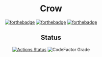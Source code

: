 <div align="center">

<h1>Crow</h1>

[![forthebadge](https://forthebadge.com/images/badges/made-with-c-sharp.svg)](https://forthebadge.com)
[![forthebadge](https://forthebadge.com/images/badges/built-with-love.svg)](https://forthebadge.com)
[![forthebadge](https://forthebadge.com/images/badges/kinda-sfw.svg)](https://forthebadge.com)

</div>

<div align="center">

<h2>Status</h2>

[![Actions Status](https://github.com/KernelErr0r/Crow/workflows/.NET%20Core%20CI/badge.svg)](https://github.com/KernelErr0r/Crow/actions)
![CodeFactor Grade](https://img.shields.io/codefactor/grade/github/KernelErr0r/Crow/master)

</div>
